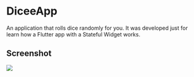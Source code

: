 # DiceeApp

An application that rolls dice randomly for you.
It was developed just for learn how a Flutter app with a Stateful Widget works.

## Screenshot

<p>
    <img src="https://i.imgur.com/RncOEcX.png">
